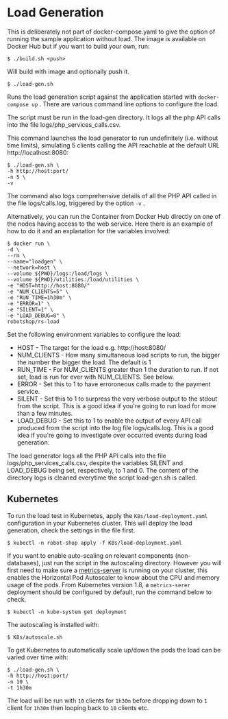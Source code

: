 # Load Generation

This is deliberately not part of docker-compose.yaml to give the option of running the sample application without load. The image is available on Docker Hub but if you want to build your own, run:

```shell
$ ./build.sh <push>
```

Will build with image and optionally push it.

```shell
$ ./load-gen.sh
```

Runs the load generation script against the application started with `docker-compose up` . There are various command line options to configure the load.

The script must be run in the load-gen directory. It logs all the php API calls into the file logs/php_services_calls.csv.

This command launches the load generator to run undefinitely (i.e. without time limits), simulating 5 clients calling the API reachable at the default URL http://localhost:8080:

```shell
$ ./load-gen.sh \
-h http://host:port/
-n 5 \
-v
```

The command also logs comprehensive details of all the PHP API called in the file logs/calls.log, triggered by the option `-v` .

Alternatively, you can run the Container from Docker Hub directly on one of the nodes having access to the web service. Here there is an example of how to do it and an explanation for the variables involved:

```shell
$ docker run \
-d \
--rm \
--name="loadgen" \
--network=host \
--volume ${PWD}/logs:/load/logs \
--volume ${PWD}/utilities:/load/utilities \
-e "HOST=http://host:8080/"
-e "NUM_CLIENTS=5" \
-e "RUN_TIME=1h30m" \
-e "ERROR=1" \
-e "SILENT=1" \
-e "LOAD_DEBUG=0" \
robotshop/rs-load
```

Set the following environment variables to configure the load:

* HOST - The target for the load e.g. http://host:8080/
* NUM_CLIENTS - How many simultaneous load scripts to run, the bigger the number the bigger the load. The default is 1
* RUN_TIME - For NUM_CLIENTS greater than 1 the duration to run. If not set, load is run for ever with NUM_CLIENTS. See below.
* ERROR - Set this to 1 to have erroroneous calls made to the payment service.
* SILENT - Set this to 1 to surpress the very verbose output to the stdout from the script. This is a good idea if you're going to run load for more than a few minutes.
* LOAD_DEBUG - Set this to 1 to enable the output of every API call produced from the script into the log file logs/calls.log. This is a good idea if you're going to investigate over occurred events during load generation.

The load generator logs all the PHP API calls into the file logs/php_services_calls.csv, despite the variables SILENT and LOAD_DEBUG being set, respectively, to 1 and 0.
The content of the directory logs is cleaned everytime the script load-gen.sh is called.

## Kubernetes

To run the load test in Kubernetes, apply the `K8s/load-deployment.yaml` configuration in your Kubernetes cluster. This will deploy the load generation, check the settings in the file first.

```shell
$ kubectl -n robot-shop apply -f K8s/load-deployment.yaml
```

If you want to enable auto-scaling on relevant components (non-databases), just run the script in the autoscaling directory. However you will first need to make sure  a [metrics-server](https://kubernetes.io/docs/tasks/debug-application-cluster/resource-metrics-pipeline/) is running on your cluster, this enables the Horizontal Pod Autoscaler to know about the CPU and memory usage of the pods. From Kubernetes version 1.8, a `metrics-serer` deployment should be configured by default, run the command below to check.

```shell
$ kubectl -n kube-system get deployment
```

The autoscaling is installed with:

```shell
$ K8s/autoscale.sh
```

To get Kubernetes to automatically scale up/down the pods the load can be varied over time with:

```shell
$ ./load-gen.sh \
-h http://host:port/
-n 10 \
-t 1h30m
```

The load will be run with `10` clients for `1h30m` before dropping down to `1` client for `1h30m` then looping back to `10` clients etc.
